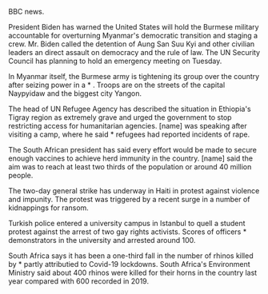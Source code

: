 BBC news.

President Biden has warned the United States will hold the Burmese military accountable for overturning Myanmar's democratic transition and staging a crew. Mr. Biden called the detention of Aung San Suu Kyi and other civilian leaders an direct assault on democracy and the rule of law. The UN Security Council has planning to hold an emergency meeting on Tuesday.

In Myanmar itself, the Burmese army is tightening its group over the country after seizing power in a * . Troops are on the streets of the capital Naypyidaw and the biggest city Yangon.

The head of UN Refugee Agency has described the situation in Ethiopia's Tigray region as extremely grave and urged the government to stop restricting access for humanitarian agencies. [name] was speaking after visiting a camp, where he said * refugees had reported incidents of rape.

The South African president has said every effort would be made to secure enough vaccines to achieve herd immunity in the country. [name] said the aim was to reach at least two thirds of the population or around 40 million people.

The two-day general strike has underway in Haiti in protest against violence and impunity. The protest was triggered by a recent surge in a number of kidnappings for ransom.

Turkish police entered a university campus in Istanbul to quell a student protest against the arrest of two gay rights activists. Scores of officers * demonstrators in the university and arrested around 100.

South Africa says it has been a one-third fall in the number of rhinos killed by * partly attributied to Covid-19 lockdowns. South Africa's Environment Ministry said about 400 rhinos were killed for their horns in the country last year compared with 600 recorded in 2019.
